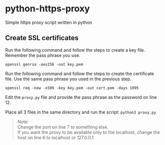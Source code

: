 # python-https-proxy
Simple https proxy script written in python

## Create SSL certificates
Run the following command and follow the steps to create a key file. Remember the pass phrase you use.
```
openssl genrsa -aes256 -out key.pem
```

Run the following command and follow the steps to create the certificate file. Use the same pass phrase you used in the previous step.
```
openssl req -new -x509 -key key.pem -out cert.pem -days 1095
```

Edit the `proxy.py` file and provide the pass phrase as the password on line 12.

Place all 3 files in the same directory and run the script:
`python3 proxy.py`

> Note: <br>
> Change the port on line 7 to something else. <br>
> If you want the proxy to be available only to the localhost, change the host on line 6 to localhost or 127.0.0.1